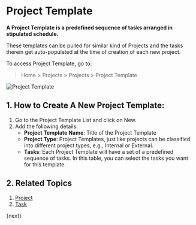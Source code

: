 <!-- add-breadcrumbs -->
# Project Template

**A Project Template is a predefined sequence of tasks arranged in stipulated schedule.** 

These templates can be pulled for similar kind of Projects and the tasks therein get auto-populated at the time of creation of each new project.

To access Project Template, go to:

> Home > Projects > Projects > Project Template

<img class="screenshot" alt="Project Template" src="{{docs_base_url}}/v12/assets/img/project/projects-project-template.png">

## 1. How to Create A New Project Template:

  1. Go to the Project Template List and click on New.
  2. Add the following details: 
      * **Project Template Name**: Title of the Project Template
      * **Project Type**: Project Templates, just like projects can be classified into different project types, e.g., Internal or External. 
      * **Tasks**: Each Project Template will have a set of a predefined sequence of tasks. In this table, you can select the tasks you want for this template.

## 2. Related Topics
  1. [Project](/docs/user/manual/en/projects/project)
  2. [Task](/docs/user/manual/en/projects/tasks)

{next}